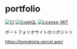 # portfolio

[![CI](https://github.com/tomo1227/portfolio/actions/workflows/ci.yml/badge.svg)](https://github.com/tomo1227/portfolio/actions/workflows/ci.yml) [![CodeQL](https://github.com/tomo1227/portfolio/actions/workflows/code_ql.yml/badge.svg)](https://github.com/tomo1227/portfolio/actions/workflows/code_ql.yml)
 [![License: MIT](https://img.shields.io/badge/License-MIT-yellow.svg)](https://opensource.org/licenses/MIT)  

ポートフォリオサイトのリポジトリ

https://tomokiota.vercel.app/
